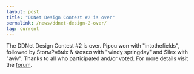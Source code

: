 ```yaml
---
layout: post
title: "DDNet Design Contest #2 is over"
permalink: /news/ddnet-design-2-over/
tag: current
---
```


The DDNet Design Contest #2 is over.
Pipou won with "intothefields", followed by StorмPʜöɴix & ☫σяεσ with "windy springday" and Silex with "aviv".
Thanks to all who participated and/or voted. For more details visit the [forum](//forum.ddnet.tw/viewtopic.php?f=33&t=5151).
